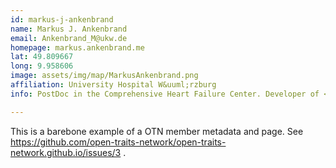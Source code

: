 ```yaml
---
id: markus-j-ankenbrand
name: Markus J. Ankenbrand
email: Ankenbrand_M@ukw.de
homepage: markus.ankenbrand.me
lat: 49.809667
long: 9.958606
image: assets/img/map/MarkusAnkenbrand.png
affiliation: University Hospital W&uuml;rzburg
info: PostDoc in the Comprehensive Heart Failure Center. Developer of <a href='//fennec.molecular.eco'>FENNEC</a>. Member of the <a href='//www.idiv.de/en/sdevtrait.html'>sDevTrait</a> working group.

---
```


This is a barebone example of a OTN member metadata and page. See https://github.com/open-traits-network/open-traits-network.github.io/issues/3 .
